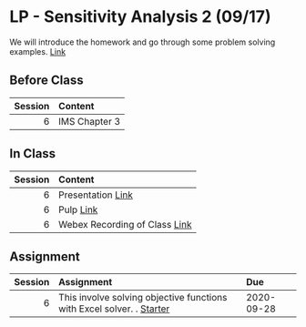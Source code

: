 LP - Sensitivity Analysis 2  (09/17)
============================

We will introduce the homework and go  through some problem solving examples. [Link](../../sessions/session6)

## Before Class

|   Session | Content       |
|----------:|:--------------|
|         6 | IMS Chapter 3 |


## In Class

|   Session | Content                                                                                                                |
|----------:|:-----------------------------------------------------------------------------------------------------------------------|
|         6 | Presentation [Link](https://rpi.box.com/s/ldy9h2bfaz00gek5a9cotyz21sboab95)                                            |
|         6 | Pulp [Link](../notebooks/computational)                                                                                |
|         6 | Webex Recording of Class [Link](https://rensselaer.webex.com/rensselaer/ldr.php?RCID=72236ad1d33e4600b905879e58e1ab1b) |


## Assignment

|   Session | Assignment                                                                                                                        | Due        |
|----------:|:----------------------------------------------------------------------------------------------------------------------------------|:-----------|
|         6 | This involve solving objective functions with Excel solver. .   [Starter](https://rpi.box.com/s/ldy9h2bfaz00gek5a9cotyz21sboab95) | 2020-09-28 |

